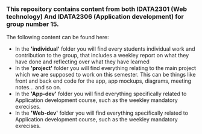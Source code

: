 ### This repository contains content from both IDATA2301 (Web technology) And IDATA2306 (Application development) for group number 15.
The following content can be found here:
- In the **'individual'** folder you will find every students individual work and contribution to the group, that includes a weekley report on what they have done and reflecting over what they have learned
- In the **'project'** folder you will find everything relating to the main project which we are supposed to work on this semester. This can be things like front and back end code for the app, app mockups, diagrams, meeting notes... and so on.
- In the **'App-dev'** folder you will find everything specifically related to Application development course, such as the weekley mandatory exrecises.
- In the **'Web-dev'** folder you will find everything specifically related to Application development course, such as the weekley mandatory exrecises.
